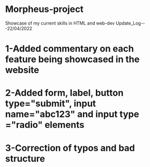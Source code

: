 # Morpheus-project
Showcase of my current skills in HTML and web-dev
Update_Log---22/04/2022
# 1-Added commentary on each feature being showcased in the website
# 2-Added form, label, button type="submit", input name="abc123" and input type ="radio" elements
# 3-Correction of typos and bad structure
